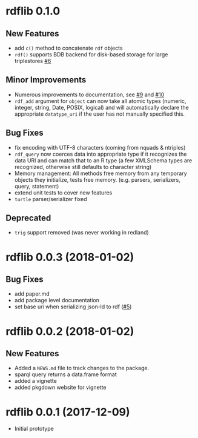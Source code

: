 # rdflib 0.1.0

## New Features

* add `c()` method to concatenate `rdf` objects
* `rdf()` supports BDB backend for disk-based storage for large triplestores [#6](https://github.com/cboettig/rdflib/issues/6)

## Minor Improvements

* Numerous improvements to documentation, see 
  [#9](https://github.com/cboettig/rdflib/issues/9) and 
  [#10](https://github.com/cboettig/rdflib/issues/10) 
* `rdf_add` argument for `object` can now take all atomic types
   (numeric, integer, string, Date, POSIX, logical) and 
   will automatically declare the appropriate `datatype_uri`
   if the user has not manually specified this. 

## Bug Fixes 

* fix encoding with UTF-8 characters (coming from nquads & ntriples)
* `rdf_query` now coerces data into appropriate type 
   if it recognizes the data URI and can match that 
   to an R type (a few XMLSchema types are recognized,
   otherwise still defaults to character string)
* Memory management: All methods free memory from any 
  temporary objects they initialize, tests free memory.
  (e.g. parsers, serializers, query, statement)
* extend unit tests to cover new features
* `turtle` parser/serializer fixed

## Deprecated

* `trig` support removed (was never working in redland)


# rdflib 0.0.3 (2018-01-02)

## Bug Fixes

* add paper.md
* add package level documentation
* set base uri when serializing json-ld to rdf ([#5](https://github.com/cboettig/rdflib/issues/5))


# rdflib 0.0.2 (2018-01-02)

## New Features

* Added a `NEWS.md` file to track changes to the package.
* sparql query returns a data.frame format
* added a vignette
* added pkgdown website for vignette

# rdflib 0.0.1 (2017-12-09)

* Initial prototype


